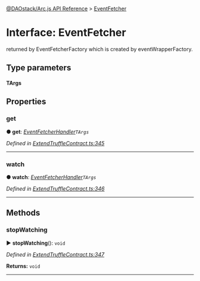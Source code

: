 [@DAOstack/Arc.js API Reference](../README.md) > [EventFetcher](../interfaces/eventfetcher.md)



# Interface: EventFetcher


returned by EventFetcherFactory <targs>which is created by eventWrapperFactory.</targs>

## Type parameters
#### TArgs 

## Properties
<a id="get"></a>

###  get

**●  get**:  *[EventFetcherHandler](../#eventfetcherhandler)`TArgs`* 

*Defined in [ExtendTruffleContract.ts:345](https://github.com/daostack/arc.js/blob/6909d59/lib/ExtendTruffleContract.ts#L345)*





___

<a id="watch"></a>

###  watch

**●  watch**:  *[EventFetcherHandler](../#eventfetcherhandler)`TArgs`* 

*Defined in [ExtendTruffleContract.ts:346](https://github.com/daostack/arc.js/blob/6909d59/lib/ExtendTruffleContract.ts#L346)*





___


## Methods
<a id="stopwatching"></a>

###  stopWatching

► **stopWatching**(): `void`



*Defined in [ExtendTruffleContract.ts:347](https://github.com/daostack/arc.js/blob/6909d59/lib/ExtendTruffleContract.ts#L347)*





**Returns:** `void`





___


